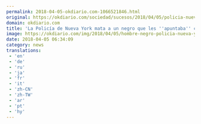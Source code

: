 ```yaml
---
permalink: 2018-04-05-okdiario.com-1066521846.html
original: https://okdiario.com/sociedad/sucesos/2018/04/05/policia-nueva-york-mata-negro-que-les-apuntaba-tubo-metal-2069746
domain: okdiario.com
title: 'La Policía de Nueva York mata a un negro que les ''apuntaba'' con un tubo de metal'
image: https://okdiario.com/img/2018/04/05/hombre-negro-policia-nueva-york.jpg
date: 2018-04-05 06:34:09
category: news
translations: 
 - 'en'
 - 'de'
 - 'ru'
 - 'ja'
 - 'fr'
 - 'it'
 - 'zh-CN'
 - 'zh-TW'
 - 'ar'
 - 'pt'
 - 'hy'
---
```


